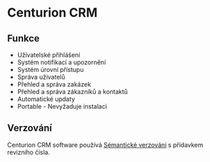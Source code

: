 # Centurion CRM

## Funkce
* Uživatelské přihlášení
* Systém notifikací a upozornění
* Systém úrovní přístupu
* Správa uživatelů
* Přehled a správa zakázek
* Přehled a správa zákazníků a kontaktů
* Automatické updaty
* Portable - Nevyžaduje instalaci

## Verzování

Centurion CRM software používá [Sémantické verzování](https://semver.org/) s přídavkem revizního čísla.
